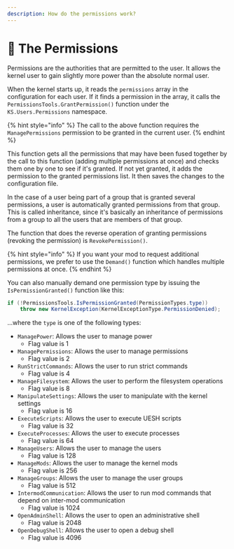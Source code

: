 ```yaml
---
description: How do the permissions work?
---
```


# 🔐 The Permissions

Permissions are the authorities that are permitted to the user. It allows the kernel user to gain slightly more power than the absolute normal user.

When the kernel starts up, it reads the `permissions` array in the configuration for each user. If it finds a permission in the array, it calls the `PermissionsTools.GrantPermission()` function under the `KS.Users.Permissions` namespace.

{% hint style="info" %}
The call to the above function requires the `ManagePermissions` permission to be granted in the current user.
{% endhint %}

This function gets all the permissions that may have been fused together by the call to this function (adding multiple permissions at once) and checks them one by one to see if it's granted. If not yet granted, it adds the permission to the granted permissions list. It then saves the changes to the configuration file.

In the case of a user being part of a group that is granted several permissions, a user is automatically granted permissions from that group. This is called inheritance, since it's basically an inheritance of permissions from a group to all the users that are members of that group.

The function that does the reverse operation of granting permissions (revoking the permission) is `RevokePermission()`.

{% hint style="info" %}
If you want your mod to request additional permissions, we prefer to use the `Demand()` function which handles multiple permissions at once.
{% endhint %}

You can also manually demand one permission type by issuing the `IsPermissionGranted()` function like this:

```csharp
if (!PermissionsTools.IsPermissionGranted(PermissionTypes.type))
    throw new KernelException(KernelExceptionType.PermissionDenied);
```

...where the `type` is one of the following types:

* `ManagePower`: Allows the user to manage power
  * Flag value is 1
* `ManagePermissions`: Allows the user to manage permissions
  * Flag value is 2
* `RunStrictCommands`: Allows the user to run strict commands
  * Flag value is 4
* `ManageFilesystem`: Allows the user to perform the filesystem operations
  * Flag value is 8
* `ManipulateSettings`: Allows the user to manipulate with the kernel settings
  * Flag value is 16
* `ExecuteScripts`: Allows the user to execute UESH scripts
  * Flag value is 32
* `ExecuteProcesses`: Allows the user to execute processes
  * Flag value is 64
* `ManageUsers`: Allows the user to manage the users
  * Flag value is 128
* `ManageMods`: Allows the user to manage the kernel mods
  * Flag value is 256
* `ManageGroups`: Allows the user to manage the user groups
  * Flag value is 512
* `IntermodCommunication`: Allows the user to run mod commands that depend on inter-mod communication
  * Flag value is 1024
* `OpenAdminShell`: Allows the user to open an administrative shell
  * Flag value is 2048
* `OpenDebugShell`: Allows the user to open a debug shell
  * Flag value is 4096
